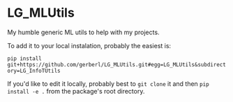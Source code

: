 # LG_MLUtils

My humble generic ML utils to help with my projects.

To add it to your local instalation, probably the easiest is:

`pip install git+https://github.com/gerberl/LG_MLUtils.git#egg=LG_MLUtils&subdirectory=LG_InfoTUtils`

If you'd like to edit it locally, probably best to `git clone` it and then `pip install -e .` from the package's root directory.

